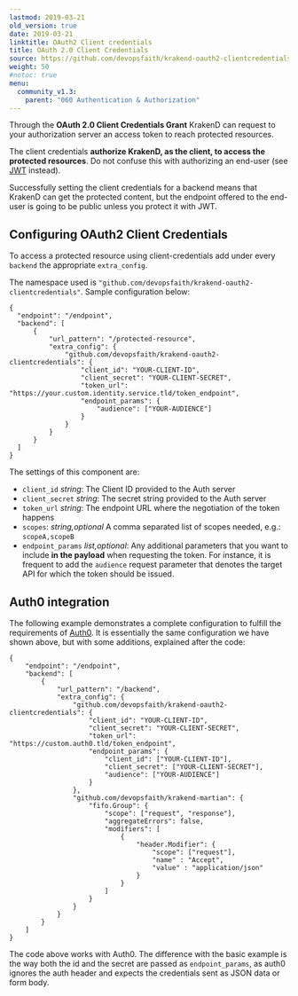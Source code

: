 ```yaml
---
lastmod: 2019-03-21
old_version: true
date: 2019-03-21
linktitle: OAuth2 Client credentials
title: OAuth 2.0 Client Credentials
source: https://github.com/devopsfaith/krakend-oauth2-clientcredentials
weight: 50
#notoc: true
menu:
  community_v1.3:
    parent: "060 Authentication & Authorization"
---
```


Through the **OAuth 2.0 Client Credentials Grant** KrakenD can request to your authorization server an access token to reach protected resources.

The client credentials **authorize KrakenD, as the client, to access the protected resources**. Do not confuse this with authorizing an end-user (see [JWT](/docs/v1.3/authorization/jwt-overview/) instead).

Successfully setting the client credentials for a backend means that KrakenD can get the protected content, but the endpoint offered to the end-user is going to be public unless you protect it with JWT.

## Configuring OAuth2 Client Credentials
To access a protected resource using client-credentials add under every `backend` the appropriate `extra_config`.

The namespace used is `"github.com/devopsfaith/krakend-oauth2-clientcredentials"`. Sample configuration below:

    {
      "endpoint": "/endpoint",
      "backend": [
          {
              "url_pattern": "/protected-resource",
              "extra_config": {
                  "github.com/devopsfaith/krakend-oauth2-clientcredentials": {
                      "client_id": "YOUR-CLIENT-ID",
                      "client_secret": "YOUR-CLIENT-SECRET",
                      "token_url": "https://your.custom.identity.service.tld/token_endpoint",
                      "endpoint_params": {
                          "audience": ["YOUR-AUDIENCE"]
                      }
                  }
              }
          }
      ]
    }

The settings of this component are:

- `client_id` *string*: The Client ID provided to the Auth server
- `client_secret` *string*: The secret string provided to the Auth server
- `token_url` *string*: The endpoint URL where the negotiation of the token happens
- `scopes`: *string,optional* A comma separated list of scopes needed, e.g.: `scopeA,scopeB`
- `endpoint_params` *list,optional*: Any additional parameters that you want to include **in the payload** when requesting the token. For instance, it is frequent to add the `audience` request parameter that denotes the target API for which the token should be issued.


## Auth0 integration
The following example demonstrates a complete configuration to fulfill the requirements of [Auth0](https://auth0.com/). It is essentially the same configuration we have shown above, but with some additions, explained after the code:

    {
        "endpoint": "/endpoint",
        "backend": [
            {
                "url_pattern": "/backend",
                "extra_config": {
                    "github.com/devopsfaith/krakend-oauth2-clientcredentials": {
                        "client_id": "YOUR-CLIENT-ID",
                        "client_secret": "YOUR-CLIENT-SECRET",
                        "token_url": "https://custom.auth0.tld/token_endpoint",
                        "endpoint_params": {
                            "client_id": ["YOUR-CLIENT-ID"],
                            "client_secret": ["YOUR-CLIENT-SECRET"],
                            "audience": ["YOUR-AUDIENCE"]
                        }
                    },
                    "github.com/devopsfaith/krakend-martian": {
                        "fifo.Group": {
                            "scope": ["request", "response"],
                            "aggregateErrors": false,
                            "modifiers": [
                                {
                                    "header.Modifier": {
                                        "scope": ["request"],
                                        "name" : "Accept",
                                        "value" : "application/json"
                                    }
                                }
                            ]
                        }
                    }
                }
            }
        ]
    }

The code above works with Auth0. The difference with the basic example is the way both the id and the secret are passed as `endpoint_params`, as auth0 ignores the auth header and expects the credentials sent as JSON data or form body.
